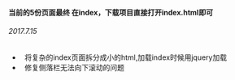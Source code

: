 ####   当前的5份页面最终 在index，下载项目直接打开index.html即可

######  2017.7.15
*   将复杂的index页面拆分成小的html,加载index时候用jquery加载
*   修复侧落栏无法向下滚动的问题
